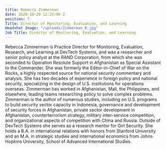 ```yaml
---
title: Rebecca Zimmerman
date: 2020-10-29 12:25:00 Z
position: 7
Title: Director of Monitoring, Evaluation, and Learning
Headshot Image: "/uploads/Zimmerman_R.jpg"
Job Title: Director of Monitoring, Evaluation, and Learning
---
```


Rebecca Zimmerman is Practice Director for Monitoring, Evaluation, Research, and Learning at DevTech Systems, and was a researcher and senior policy analyst at the RAND Corporation, from which she was seconded to Operation Resolute Support in Afghanistan as Special Assistant to the Commander. She was formerly the Editor-in-Chief of War on the Rocks, a highly respected source for national security commentary and analysis. She has two decades of experience in foreign policy and national security, specializing in the design of U.S. institutions for operations overseas. Zimmerman has worked in Afghanistan, Mali, the Philippines, and elsewhere, leading teams researching policy to solve complex problems. Zimmerman is the author of numerous studies, including on U.S. programs to build security sector capacity in Indonesia, governance and development of security forces in Afghanistan, private sector development in Afghanistan, counterterrorism strategy, military inter-service competition, and organizational aspects of competition with China and Russia. Outside of DevTech Systems she serves as a research mentor for Girl Security. She holds a B.A. in international relations with honors from Stanford University and an M.A. in strategic studies and international economics from Johns Hopkins University, School of Advanced International Studies.